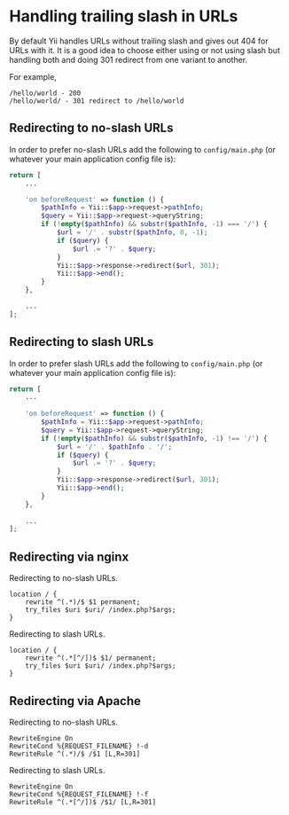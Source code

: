 Handling trailing slash in URLs
===============================

By default Yii handles URLs without trailing slash and gives out 404 for URLs with it. It is a good idea to choose
either using or not using slash but handling both and doing 301 redirect from one variant to another.

For example,

```
/hello/world - 200
/hello/world/ - 301 redirect to /hello/world
```

## Redirecting to no-slash URLs

In order to prefer no-slash URLs add the following to `config/main.php` (or whatever your main application config file is):

```php
return [
    ...

    'on beforeRequest' => function () {
        $pathInfo = Yii::$app->request->pathInfo;
        $query = Yii::$app->request->queryString;
        if (!empty($pathInfo) && substr($pathInfo, -1) === '/') {
            $url = '/' . substr($pathInfo, 0, -1);
            if ($query) {
                $url .= '?' . $query;
            }
            Yii::$app->response->redirect($url, 301);
            Yii::$app->end();
        }
    },

    ...
];
```


## Redirecting to slash URLs

In order to prefer slash URLs add the following to `config/main.php` (or whatever your main application config file is):

```php
return [
    ...
    
    'on beforeRequest' => function () {
        $pathInfo = Yii::$app->request->pathInfo;
        $query = Yii::$app->request->queryString;
        if (!empty($pathInfo) && substr($pathInfo, -1) !== '/') {
            $url = '/' . $pathInfo . '/';
            if ($query) {
                $url .= '?' . $query;
            }
            Yii::$app->response->redirect($url, 301);
            Yii::$app->end();
        }
    },
    
    ...
];
```

## Redirecting via nginx

Redirecting to no-slash URLs.

```
location / {
    rewrite ^(.*)/$ $1 permanent;
    try_files $uri $uri/ /index.php?$args;
}
```

Redirecting to slash URLs.

```
location / {
    rewrite ^(.*[^/])$ $1/ permanent;
    try_files $uri $uri/ /index.php?$args;
}
```

## Redirecting via Apache

Redirecting to no-slash URLs.

```
RewriteEngine On
RewriteCond %{REQUEST_FILENAME} !-d
RewriteRule ^(.*)/$ /$1 [L,R=301]
```

Redirecting to slash URLs.

```
RewriteEngine On
RewriteCond %{REQUEST_FILENAME} !-f
RewriteRule ^(.*[^/])$ /$1/ [L,R=301]
```
